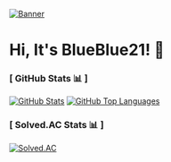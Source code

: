 [![Banner](https://capsule-render.vercel.app/api?type=waving&color=2477f2&height=260&section=header&text=BlueBlue21&fontColor=ffffff)](https://github.com/blueblue21)

# Hi, It's BlueBlue21! 👋

### [ GitHub Stats 📊 ]

[![GitHub Stats](https://github-readme-stats.vercel.app/api?username=blueblue21&show_icons=true&theme=github_dark&hide_border=true&bg_color=00000000)](https://github.com/blueblue21)
[![GitHub Top Languages](https://github-readme-stats.vercel.app/api/top-langs/?username=blueblue21&show_icons=true&theme=github_dark&layout=compact&hide_border=true&bg_color=00000000)](https://github.com/blueblue21)

### [ Solved.AC Stats 📊 ]

[![Solved.AC](http://mazassumnida.wtf/api/v2/generate_badge?boj=blueblue21)](https://solved.ac/profile/blueblue21)

